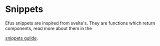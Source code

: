 # Snippets

Efus snippets are inspired from svelte's.
They are functions which return components,
read more about them in the 

[snippets guilde](../guide/snippets.md).
